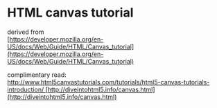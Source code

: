 HTML canvas tutorial
==========
derived from   
[https://developer.mozilla.org/en-US/docs/Web/Guide/HTML/Canvas_tutorial](https://developer.mozilla.org/en-US/docs/Web/Guide/HTML/Canvas_tutorial)

complimentary read:  
[http://www.html5canvastutorials.com/tutorials/html5-canvas-tutorials-introduction/
](http://www.html5canvastutorials.com/tutorials/html5-canvas-tutorials-introduction/)
[http://diveintohtml5.info/canvas.html](http://diveintohtml5.info/canvas.html)